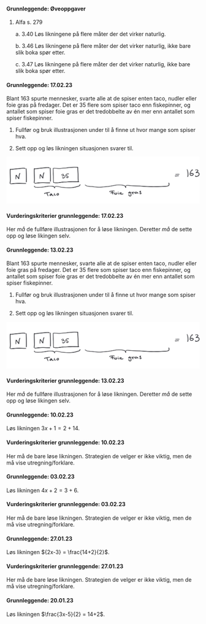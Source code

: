 #### Grunnleggende:  Øveoppgaver

1. Alfa s. 279

    a.  3.40 Løs likningene på flere måter der det virker naturlig.

    b.  3.46 Løs likningene på flere måter der det virker naturlig, ikke
        bare slik boka spør etter.

    c.  3.47 Løs likningene på flere måter der det virker naturlig, ikke
        bare slik boka spør etter.

#### Grunnleggende:  17.02.23

Blant $163$ spurte mennesker, svarte alle at de spiser enten taco, nudler eller foie gras på fredager. Det er $35$ flere som spiser taco enn fiskepinner, og antallet som spiser foie gras er det tredobbelte av én mer enn antallet som spiser fiskepinner.

1. Fullfør og bruk illustrasjonen under til å finne ut hvor mange som spiser hva.

2. Sett opp og løs likningen situasjonen svarer til.

![](./img/2023-03-24-15-18-57.png)

#### Vurderingskriterier grunnleggende:  17.02.23

Her *må* de fullføre illustrasjonen for å løse likningen. Deretter *må* de sette opp og løse likingen selv.

#### Grunnleggende:  13.02.23

Blant $163$ spurte mennesker, svarte alle at de spiser enten taco, nudler eller foie gras på fredager. Det er $35$ flere som spiser taco enn fiskepinner, og antallet som spiser foie gras er det tredobbelte av én mer enn antallet som spiser fiskepinner.

1. Fullfør og bruk illustrasjonen under til å finne ut hvor mange som spiser hva.

2. Sett opp og løs likningen situasjonen svarer til.

![](./img/2023-03-24-15-14-26.png)

#### Vurderingskriterier grunnleggende:  13.02.23

Her *må* de fullføre illustrasjonen for å løse likningen. Deretter *må* de sette opp og løse likingen selv.

#### Grunnleggende:  10.02.23

Løs likningen ${3x+1} = 2+14$.

#### Vurderingskriterier grunnleggende:  10.02.23

Her må de bare løse likningen. Strategien de velger er ikke viktig, men de må vise utregning/forklare.

#### Grunnleggende:  03.02.23

Løs likningen ${4x+2} = 3+6$.

#### Vurderingskriterier grunnleggende:  03.02.23

Her må de bare løse likningen. Strategien de velger er ikke viktig, men de må vise utregning/forklare.

#### Grunnleggende:  27.01.23

Løs likningen ${2x-3} = \frac{14+2}{2}$.

#### Vurderingskriterier grunnleggende:  27.01.23

Her må de bare løse likningen. Strategien de velger er ikke viktig, men de må vise utregning/forklare.

#### Grunnleggende:  20.01.23

Løs likningen $\frac{3x-5}{2} = 14+2$.

